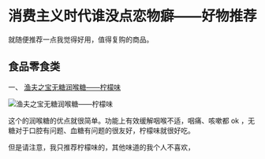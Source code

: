 # 消费主义时代谁没点恋物癖——好物推荐

就随便推荐一点我觉得好用，值得复购的商品。

## 食品零食类

一、 [渔夫之宝无糖润喉糖——柠檬味](https://fishermansfriend.com/zh-cn/flavours/lemon)

![渔夫之宝无糖润喉糖——柠檬味](https://fishermansfriend.com/media/pages/flavours/lemon/599996a7b4-1634139088/fishermans-friend-lemon-lozenges-china-392x.png)

这个的润喉糖的优点就很简单。功能上有效缓解咽喉不适，咽痛、咳嗽都 ok ，无糖对于口腔有问题、血糖有问题的很友好，柠檬味就很好吃。

但是请注意，我只推荐柠檬味的，其他味道的我个人不喜欢，
